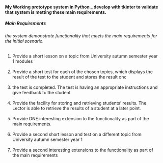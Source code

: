 
  <h4>My Working prototype system in Python _ develop with tkinter to validate that system is metting these main requirements.</h4>


<h5>Main Requirements</h5>
<h6>the system demonstrate functionality that meets the main requirements for the initial scenario.</h6>
<ol>
  <li>Provide a short lesson on a topic from University autumn semester year 1 modules</li><br \>
  <li>Provide a short test for each of the chosen topics, which displays the result of the test to the student and stores the result onc</li><br \>
  <li>the test is completed. The test is having an appropriate instructions and give feedback to the student</li><br \>
  <li>Provide the facility for storing and retrieving students’ results. The Lector is able to retrieve the results of a student at a later point.</li><br \>
  <li>Provide ONE interesting extension to the functionality as part of the main requirements.</li><br \>
  <li>Provide a second short lesson and test on a different topic from University autumn semester year 1</li><br \>
  <li>Provide a second interesting extensions to the functionality as part of the main requirements</li><br \>
</ol>

